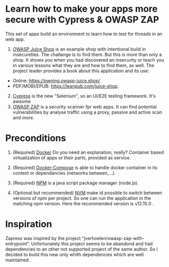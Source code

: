 # Learn how to make your apps more secure with Cypress & OWASP ZAP

 This set of apps build an environment to learn how to test for threads in an web app.

 1. [OWASP Juice Shop](https://owasp.org/www-project-juice-shop/) is an example shop
 with intentional build in insecureties. The challange is to find them.
 But this is more than only a shop. It shows you when you had discovered an insecurity
 or teach you in various lessons what they are and how to find them, as well. The
 project leader provides a book about this application and its use:
 - Online: https://pwning.owasp-juice.shop/
 - PDF/MOBI/EPUB: https://leanpub.com/juice-shop.
 2. [Cypress](https://www.cypress.io) is the new "Selenium", so an UI/E2E testing
 framework. It's awsome <find article linkto post here>
 3. [OWASP ZAP](https://www.zaproxy.org/) is a security scanner fpr web apps. It can
 find potential vulnerabilities by analyse traffic using a proxy, passive and active
 scan and more.

# Preconditions

1. (Required) [Docker](https://github.com/docker/docker-install) Do you need an
explanation, really? Container based virtualization of apps or their parts, provided as
service.

2. (Required) [Docker-Compose](https://github.com/docker/compose) is able to handle
docker container in its context or dependancies (networks between,...).

3. (Required) [NPM](https://github.com/npm/cli) is a java script package manager
(node.js).

4. (Optional but recommended) [NVM](https://github.com/nvm-sh/nvm) make id possible to switch between versions
of npm per project. So one can run the application in the matching npm version. Here
the recommended version is v12.15.0 .


# Inspiration
 Zapress was inspired by the project "jverhoelen/owasp-zap-with-entrypoint".
 Unfortunately this project seems to be abandond and had dependencies to an other not
 supported project of the same author.
 So I decided to build this new only whith dependencies which are well maintained.
